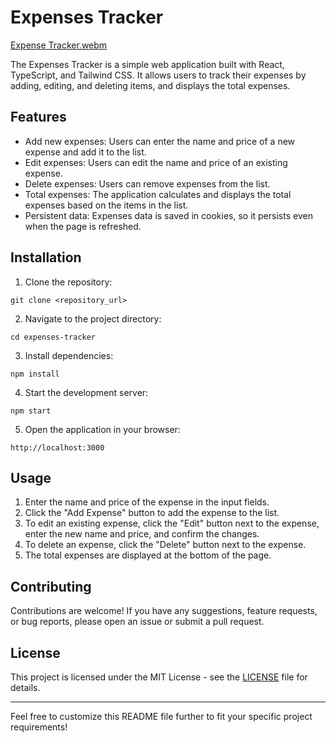 # Expenses Tracker

[Expense Tracker.webm](https://github.com/homayunmmdy/Expense-Traker/assets/129702378/024cbcae-c245-4845-926c-9faaf5cbe6ec)

The Expenses Tracker is a simple web application built with React, TypeScript, and Tailwind CSS. It allows users to track their expenses by adding, editing, and deleting items, and displays the total expenses.

## Features

- Add new expenses: Users can enter the name and price of a new expense and add it to the list.
- Edit expenses: Users can edit the name and price of an existing expense.
- Delete expenses: Users can remove expenses from the list.
- Total expenses: The application calculates and displays the total expenses based on the items in the list.
- Persistent data: Expenses data is saved in cookies, so it persists even when the page is refreshed.

## Installation

1. Clone the repository:

```
git clone <repository_url>
```

2. Navigate to the project directory:

```
cd expenses-tracker
```

3. Install dependencies:

```
npm install
```

4. Start the development server:

```
npm start
```

5. Open the application in your browser:

```
http://localhost:3000
```

## Usage

1. Enter the name and price of the expense in the input fields.
2. Click the "Add Expense" button to add the expense to the list.
3. To edit an existing expense, click the "Edit" button next to the expense, enter the new name and price, and confirm the changes.
4. To delete an expense, click the "Delete" button next to the expense.
5. The total expenses are displayed at the bottom of the page.

## Contributing

Contributions are welcome! If you have any suggestions, feature requests, or bug reports, please open an issue or submit a pull request.

## License

This project is licensed under the MIT License - see the [LICENSE](LICENSE) file for details.

---

Feel free to customize this README file further to fit your specific project requirements!
